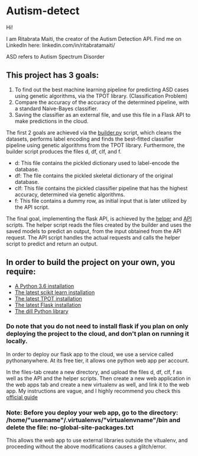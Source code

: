 # Autism-detect
Hi!

I am Ritabrata Maiti, the creator of the Autism Detection API. Find me on LinkedIn here: linkedin.com/in/ritabratamaiti/

ASD refers to Autism Spectrum Disorder

## This project has 3 goals:
1. To find out the best machine learning pipeline for predicting ASD cases using genetic algorithms, via the TPOT library. (Classification Problem)
2. Compare the accuracy of the accuracy of the determined pipeline, with a standard Naive-Bayes classifier.
3. Saving the classifier as an external file, and use this file in a Flask API to make predictions in the cloud.

The first 2 goals are achieved via the [builder.py](../Autism-Detection-API/builder.py) script, which cleans the datasets, performs label encoding and finds the best-fitted classifier pipeline using genetic algorithms from the TPOT library. Furthermore, the builder script produces the files d, df, clf, and f. 
* d: This file contains the pickled dictionary used to label-encode the database.
* df: The file contains the pickled skeletal dictionary of the original database.
* clf: This file contains the pickled classifier pipeline that has the highest accuracy, determined via genetic algorithms.
* f: This file contains a dummy row, as initial input that is later utilized by the API script.

The final goal, implementing the flask API, is achieved by the [helper](../Autism-Detection-API/helper.py) and [API](../Autism-Detection-API/API.py) scripts. The helper script reads the files created by the builder and uses the saved models to predict an output, from the input obtained from the API request. The API script handles the actual requests and calls the helper script to predict and return an output.

## In order to build the project on your own, you require:
* [A Python 3.6 installation](https://www.python.org/downloads/)
* [The latest scikit learn installation](http://scikit-learn.org/stable/install.html)
* [The latest TPOT installation](https://epistasislab.github.io/tpot/installing/)
* [The latest Flask installation](http://flask.pocoo.org/docs/1.0/installation/#)
* [The dill Python library](https://pypi.org/project/dill/#description)

### Do note that you do not need to install flask if you plan on only deploying the project to the cloud, and don't plan on running it locally.

In order to deploy our flask app to the cloud, we use a service called pythonanywhere. At its free tier, it allows one python web app per account. 

In the files-tab create a new directory, and upload the files d, df, clf, f as well as the API and the helper scripts. Then create a new web application in the web apps tab and create a new virtualenv as well, and link it to the web app. My instructions are vague, and I highly recommend you check this [official guide](https://help.pythonanywhere.com/pages/Flask/) 

### Note: Before you deploy your web app, go to the directory: /home/"username"/.virtualenvs/"virtualenvname"/bin and delete the file: no-global-site-packages.txt 

This allows the web app to use external libraries outside the vitualenv, and proceeding without the above modifications causes a glitch/error.
